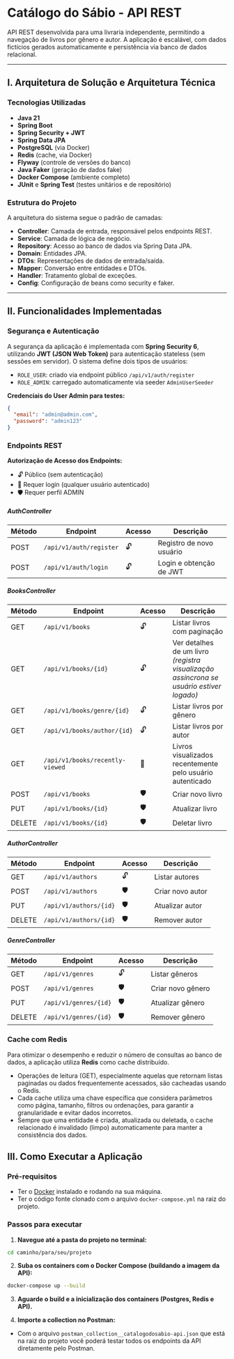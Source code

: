 # Catálogo do Sábio - API REST

API REST desenvolvida para uma livraria independente, permitindo a navegação de livros por gênero e autor. A aplicação é escalável, com dados fictícios gerados automaticamente e persistência via banco de dados relacional.

---

## I. Arquitetura de Solução e Arquitetura Técnica

### Tecnologias Utilizadas
- **Java 21**
- **Spring Boot**
- **Spring Security + JWT**
- **Spring Data JPA**
- **PostgreSQL** (via Docker)
- **Redis** (cache, via Docker)
- **Flyway** (controle de versões do banco)
- **Java Faker** (geração de dados fake)
- **Docker Compose** (ambiente completo)
- **JUnit** e **Spring Test** (testes unitários e de repositório)

### Estrutura do Projeto
A arquitetura do sistema segue o padrão de camadas:
- **Controller**: Camada de entrada, responsável pelos endpoints REST.
- **Service**: Camada de lógica de negócio.
- **Repository**: Acesso ao banco de dados via Spring Data JPA.
- **Domain**: Entidades JPA.
- **DTOs**: Representações de dados de entrada/saída.
- **Mapper**: Conversão entre entidades e DTOs.
- **Handler**: Tratamento global de exceções.
- **Config**: Configuração de beans como security e faker.

---

## II. Funcionalidades Implementadas

### Segurança e Autenticação

A segurança da aplicação é implementada com **Spring Security 6**, utilizando **JWT (JSON Web Token)** para autenticação stateless (sem sessões em servidor). O sistema define dois tipos de usuários:

- `ROLE_USER`: criado via endpoint público `/api/v1/auth/register`
- `ROLE_ADMIN`: carregado automaticamente via seeder `AdminUserSeeder`

**Credenciais do User Admin para testes:**
```json
{
  "email": "admin@admin.com",
  "password": "admin123"
}
```

### Endpoints REST

**Autorização  de Acesso dos Endpoints:**
- 🔓 Público (sem autenticação)
- 🔐 Requer login (qualquer usuário autenticado)
- 🛡️ Requer perfil ADMIN

##### AuthController
| Método | Endpoint                  | Acesso   | Descrição                        |
|--------|---------------------------|----------|----------------------------------|
| POST   | `/api/v1/auth/register`   | 🔓       | Registro de novo usuário         |
| POST   | `/api/v1/auth/login`      | 🔓       | Login e obtenção de JWT          |

##### BooksController
| Método | Endpoint                                  | Acesso   | Descrição                                                                 |
|--------|-------------------------------------------|----------|---------------------------------------------------------------------------|
| GET    | `/api/v1/books`                           | 🔓       | Listar livros com paginação                                               |
| GET    | `/api/v1/books/{id}`                      | 🔓       | Ver detalhes de um livro *(registra visualização assíncrona se usuário estiver logado)* |
| GET    | `/api/v1/books/genre/{id}`                | 🔓       | Listar livros por gênero                                                  |
| GET    | `/api/v1/books/author/{id}`               | 🔓       | Listar livros por autor                                                   |
| GET    | `/api/v1/books/recently-viewed`           | 🔐       | Livros visualizados recentemente pelo usuário autenticado                 |
| POST   | `/api/v1/books`                           | 🛡️       | Criar novo livro                                                          |
| PUT    | `/api/v1/books/{id}`                      | 🛡️       | Atualizar livro                                                           |
| DELETE | `/api/v1/books/{id}`                      | 🛡️       | Deletar livro                                                             |

##### AuthorController
| Método | Endpoint                    | Acesso   | Descrição                    |
|--------|-----------------------------|----------|------------------------------|
| GET    | `/api/v1/authors`           | 🔓       | Listar autores               |
| POST   | `/api/v1/authors`           | 🛡️       | Criar novo autor             |
| PUT    | `/api/v1/authors/{id}`      | 🛡️       | Atualizar autor              |
| DELETE | `/api/v1/authors/{id}`      | 🛡️       | Remover autor                |

##### GenreController
| Método | Endpoint                    | Acesso   | Descrição                    |
|--------|-----------------------------|----------|------------------------------|
| GET    | `/api/v1/genres`            | 🔓       | Listar gêneros               |
| POST   | `/api/v1/genres`            | 🛡️       | Criar novo gênero            |
| PUT    | `/api/v1/genres/{id}`       | 🛡️       | Atualizar gênero             |
| DELETE | `/api/v1/genres/{id}`       | 🛡️       | Remover gênero               |

### Cache com Redis

Para otimizar o desempenho e reduzir o número de consultas ao banco de dados, a aplicação utiliza **Redis** como cache distribuído.

- Operações de leitura (GET), especialmente aquelas que retornam listas paginadas ou dados frequentemente acessados, são cacheadas usando o Redis.
- Cada cache utiliza uma chave específica que considera parâmetros como página, tamanho, filtros ou ordenações, para garantir a granularidade e evitar dados incorretos.
- Sempre que uma entidade é criada, atualizada ou deletada, o cache relacionado é invalidado (limpo) automaticamente para manter a consistência dos dados.

## III. Como Executar a Aplicação

### Pré-requisitos

- Ter o [Docker](https://www.docker.com/get-started) instalado e rodando na sua máquina.  
- Ter o código fonte clonado com o arquivo `docker-compose.yml` na raiz do projeto.

### Passos para executar

1. **Navegue até a pasta do projeto no terminal:**

```bash
cd caminho/para/seu/projeto
```

2. **Suba os containers com o Docker Compose (buildando a imagem da API):**

```bash
docker-compose up --build
```

3. **Aguarde o build e a inicialização dos containers (Postgres, Redis e API).**

4. **Importe a collection no Postman:**

- Com o arquivo `postman_collection__catalogodosabio-api.json` que está na raiz do projeto você poderá testar todos os endpoints da API diretamente pelo Postman.


